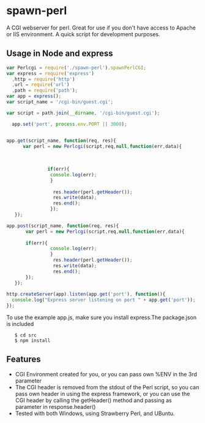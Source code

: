 spawn-perl
==========
A CGI webserver for perl. Great for use if you don't have access to Apache or IIS environment.
 A quick script for development purposes.

## Usage in Node and express

```js
var Perlcgi = require('./spawn-perl').spawnPerlCGI;
var express = require('express')
  ,http = require('http')
  ,url = require('url')
  ,path = require('path');
var app = express();
var script_name = '/cgi-bin/guest.cgi';

var script = path.join(__dirname, '/cgi-bin/guest.cgi');

  app.set('port', process.env.PORT || 3000);


app.get(script_name, function(req, res){
      var perl = new Perlcgi(script,req,null,function(err,data){
       
       
                 
			   if(err){
                console.log(err);
				}
             
                 res.header(perl.getHeader());
                 res.write(data);
                 res.end();
				});                    
   });

app.post(script_name, function(req, res){
       var perl = new Perlcgi(script,req,null,function(err,data){
		 
       if(err){              
                console.log(err);
				}                
                 res.header(perl.getHeader());
                 res.write(data);
                 res.end();
       });
   });
 
http.createServer(app).listen(app.get('port'), function(){
  console.log("Express server listening on port " + app.get('port'));
});
```
To use the example app.js, make sure you install express.The package.json is included
```
   $ cd src
   $ npm install
``` 
## Features
 
  * CGI Environment created for you, or you can pass own %ENV in the 3rd parameter
  * The CGI header is removed from the stdout of the Perl script, so you can pass own header in using the express
    framework, or you can use the CGI header by calling the getHeader() method and passing as parameter in response.header()
  * Tested with both Windows, using Strawberry Perl, and UBuntu.
